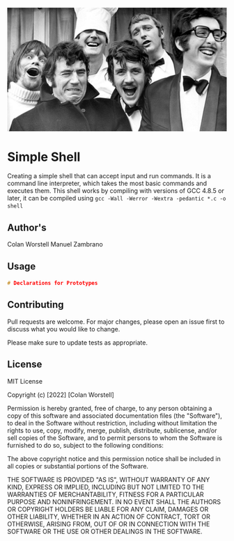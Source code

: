 ![Shell](https://github.com/mnlazs/holbertonschool-monty/blob/main/montypython1280jpg-6e4b28_160w.jpeg) <br>
# Simple Shell

Creating a simple shell that can accept input and run commands.
It is a command line interpreter, which takes the most basic commands and executes them. 
This shell works by compiling with versions of GCC 4.8.5 or later, it can be compiled
using `gcc -Wall -Werror -Wextra -pedantic *.c -o shell`

## Author's

Colan Worstell
Manuel Zambrano

## Usage

```c
# Declarations for Prototypes

```

## Contributing

Pull requests are welcome. For major changes, please open an issue first
to discuss what you would like to change.

Please make sure to update tests as appropriate.

## License

MIT License

Copyright (c) [2022] [Colan Worstell]

Permission is hereby granted, free of charge, to any person obtaining a copy
of this software and associated documentation files (the "Software"), to deal
in the Software without restriction, including without limitation the rights
to use, copy, modify, merge, publish, distribute, sublicense, and/or sell
copies of the Software, and to permit persons to whom the Software is
furnished to do so, subject to the following conditions:

The above copyright notice and this permission notice shall be included in all
copies or substantial portions of the Software.

THE SOFTWARE IS PROVIDED "AS IS", WITHOUT WARRANTY OF ANY KIND, EXPRESS OR
IMPLIED, INCLUDING BUT NOT LIMITED TO THE WARRANTIES OF MERCHANTABILITY,
FITNESS FOR A PARTICULAR PURPOSE AND NONINFRINGEMENT. IN NO EVENT SHALL THE
AUTHORS OR COPYRIGHT HOLDERS BE LIABLE FOR ANY CLAIM, DAMAGES OR OTHER
LIABILITY, WHETHER IN AN ACTION OF CONTRACT, TORT OR OTHERWISE, ARISING FROM,
OUT OF OR IN CONNECTION WITH THE SOFTWARE OR THE USE OR OTHER DEALINGS IN THE
SOFTWARE.
